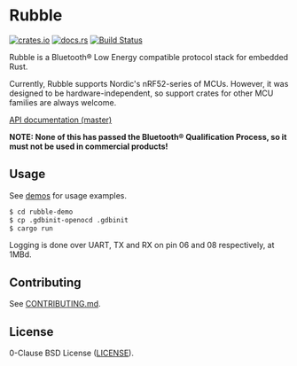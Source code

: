 # Rubble

[![crates.io](https://img.shields.io/crates/v/rubble.svg)](https://crates.io/crates/rubble)
[![docs.rs](https://docs.rs/rubble/badge.svg)](https://docs.rs/rubble/)
[![Build Status](https://travis-ci.org/jonas-schievink/rubble.svg?branch=master)](https://travis-ci.org/jonas-schievink/rubble)

Rubble is a Bluetooth® Low Energy compatible protocol stack for embedded Rust.

Currently, Rubble supports Nordic's nRF52-series of MCUs. However, it was
designed to be hardware-independent, so support crates for other MCU families
are always welcome.

[API documentation (master)](https://jonas-schievink.github.io/rubble/)

**NOTE: None of this has passed the Bluetooth® Qualification Process, so it
must not be used in commercial products!**

## Usage

See [demos](./demos/) for usage examples.

```bash
$ cd rubble-demo
$ cp .gdbinit-openocd .gdbinit
$ cargo run
```

Logging is done over UART, TX and RX on pin 06 and 08 respectively, at 1MBd.

## Contributing

See [CONTRIBUTING.md](CONTRIBUTING.md).

## License

0-Clause BSD License ([LICENSE](LICENSE)).

